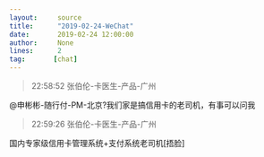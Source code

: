 ```yaml
---
layout:     source 
title:      "2019-02-24-WeChat"
date:       2019-02-24 12:00:00
author:     None
lines:      2 
tag:       [chat]
---
```

> 22:58:52  张伯伦-卡医生-产品-广州  
   
@申彬彬-随行付-PM-北京?我们家是搞信用卡的老司机，有事可以问我  
   
> 22:59:26  张伯伦-卡医生-产品-广州  
   
国内专家级信用卡管理系统+支付系统老司机[捂脸]  
   
